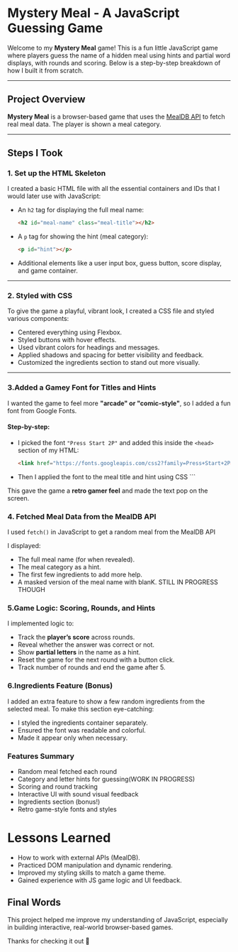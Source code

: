 
# Mystery Meal - A JavaScript Guessing Game

Welcome to my **Mystery Meal** game! This is a fun little JavaScript game where players guess the name of a hidden meal using hints and partial word displays, with rounds and scoring. Below is a step-by-step breakdown of how I built it from scratch.

---

## Project Overview

**Mystery Meal** is a browser-based game that uses the [MealDB API](https://www.themealdb.com/api.php) to fetch real meal data. The player is shown a meal category.

---

## Steps I Took

### 1. Set up the HTML Skeleton

I created a basic HTML file with all the essential containers and IDs that I would later use with JavaScript:

- An `h2` tag for displaying the full meal name:  
  ```html
  <h2 id="meal-name" class="meal-title"></h2>
  ```

- A `p` tag for showing the hint (meal category):  
  ```html
  <p id="hint"></p>
  ```

- Additional elements like a user input box, guess button, score display, and game container.

---

### 2. Styled with CSS

To give the game a playful, vibrant look, I created a CSS file and styled various components:

- Centered everything using Flexbox.
- Styled buttons with hover effects.
- Used vibrant colors for headings and messages.
- Applied shadows and spacing for better visibility and feedback.
- Customized the ingredients section to stand out more visually.

---

### 3.Added a Gamey Font for Titles and Hints

I wanted the game to feel more **"arcade" or "comic-style"**, so I added a fun font from Google Fonts.

#### Step-by-step:

- I picked the font `"Press Start 2P"` and added this inside the `<head>` section of my HTML:
  ```html
  <link href="https://fonts.googleapis.com/css2?family=Press+Start+2P&display=swap" rel="stylesheet">
  ```

- Then I applied the font to the meal title and hint using CSS ```

This gave the game a **retro gamer feel** and made the text pop on the screen.


### 4. Fetched Meal Data from the MealDB API

I used `fetch()` in JavaScript to get a random meal from the MealDB API

I displayed:

- The full meal name (for when revealed).
- The meal category as a hint.
- The first few ingredients to add more help.
- A masked version of the meal name with blanK. STILL IN PROGRESS THOUGH

### 5.Game Logic: Scoring, Rounds, and Hints

I implemented logic to:

- Track the **player’s score** across rounds.
- Reveal whether the answer was correct or not.
- Show **partial letters** in the name as a hint.
- Reset the game for the next round with a button click.
- Track number of rounds and end the game after 5.


### 6.Ingredients Feature (Bonus)

I added an extra feature to show a few random ingredients from the selected meal. To make this section eye-catching:

- I styled the ingredients container separately.
- Ensured the font was readable and colorful.
- Made it appear only when necessary.


### Features Summary

- Random meal fetched each round
- Category and letter hints for guessing(WORK IN PROGRESS)
- Scoring and round tracking
- Interactive UI with sound visual feedback
- Ingredients section (bonus!)
- Retro game-style fonts and styles

# Lessons Learned

- How to work with external APIs (MealDB).
- Practiced DOM manipulation and dynamic rendering.
- Improved my styling skills to match a game theme.
- Gained experience with JS game logic and UI feedback.

## Final Words

This project helped me improve my understanding of JavaScript, especially in building interactive, real-world browser-based games.

Thanks for checking it out 🙌
